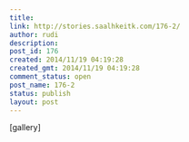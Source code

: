 ```yaml
---
title: 
link: http://stories.saalhkeitk.com/176-2/
author: rudi
description: 
post_id: 176
created: 2014/11/19 04:19:28
created_gmt: 2014/11/19 04:19:28
comment_status: open
post_name: 176-2
status: publish
layout: post
---
```



[gallery]
